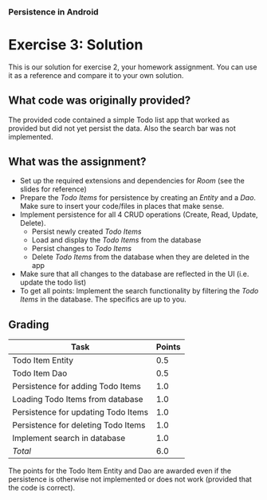 ### Persistence in Android

# Exercise 3: Solution

This is our solution for exercise 2, your homework assignment. You can use it as a reference and compare it to your own solution.

## What code was originally provided?

The provided code contained a simple Todo list app that worked as provided but did not yet persist the data. Also the search bar was not implemented.

## What was the assignment?

- Set up the required extensions and dependencies for _Room_ (see the slides for reference)
- Prepare the _Todo Items_ for persistence by creating an _Entity_ and a _Dao_. Make sure to insert your code/files in places that make sense.
- Implement persistence for all 4 CRUD operations (Create, Read, Update, Delete).
  - Persist newly created _Todo Items_
  - Load and display the _Todo Items_ from the database
  - Persist changes to _Todo Items_
  - Delete _Todo Items_ from the database when they are deleted in the app
- Make sure that all changes to the database are reflected in the UI (i.e. update the todo list)
- To get all points: Implement the search functionality by filtering the _Todo Items_ in the database. The specifics are up to you.

## Grading

| Task                                | Points |
| ----------------------------------- | ------ |
| Todo Item Entity                    | 0.5    |
| Todo Item Dao                       | 0.5    |
| Persistence for adding Todo Items   | 1.0    |
| Loading Todo Items from database    | 1.0    |
| Persistence for updating Todo Items | 1.0    |
| Persistence for deleting Todo Items | 1.0    |
| Implement search in database        | 1.0    |
| _Total_                             | 6.0    |

The points for the Todo Item Entity and Dao are awarded even if the persistence is otherwise not implemented or does not work (provided that the code is correct).
